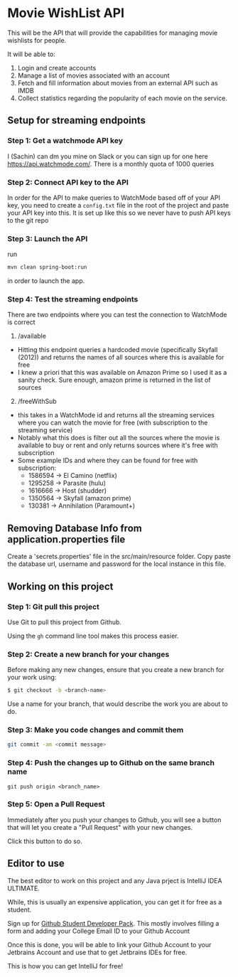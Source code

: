 # Movie WishList API

This will be the API that will provide the capabilities for managing
movie wishlists for people.

It will be able to:
1. Login and create accounts
2. Manage a list of movies associated with an account
3. Fetch and fill information about movies from an external API such as IMDB
4. Collect statistics regarding the popularity of each movie on the service.

## Setup for streaming endpoints

### Step 1: Get a watchmode API key
I (Sachin) can dm you mine on Slack or you can sign up for one here https://api.watchmode.com/. There is a monthly quota of 1000 queries

### Step 2: Connect API key to the API
In order for the API to make queries to WatchMode based off of your API key, you need to create a `config.txt` file in the root of the
project and paste your API key into this. It is set up like this so we never have to push API keys to the git repo

### Step 3: Launch the API
run
```sh
mvn clean spring-boot:run
```

in order to launch the app.

### Step 4: Test the streaming endpoints
There are two endpoints where you can test the connection to WatchMode is correct

1. /available
  - Hitting this endpoint queries a hardcoded movie (specifically Skyfall (2012)) and returns the names of all sources where this is available for free
  - I knew a priori that this was available on Amazon Prime so I used it as a sanity check. Sure enough, amazon prime is returned in the list of sources
2. /freeWithSub
  - this takes in a WatchMode id and returns all the streaming services where you can watch the movie for free (with subscription to the streaming service)
  - Notably what this does is filter out all the sources where the movie is available to buy or rent and only returns sources where it's free with subscription
  - Some example IDs and where they can be found for free with subscription:
    - 1586594 -> El Camino (netflix)
    - 1295258 -> Parasite (hulu)
    - 1616666 -> Host (shudder)
    - 1350564 -> Skyfall (amazon prime)
    - 130381 -> Annihilation (Paramount+)

## Removing Database Info from application.properties file
Create a 'secrets.properties' file in the src/main/resource folder. Copy paste the database url, username and password for the local instance in this file.

## Working on this project

### Step 1: Git pull this project
Use Git to pull this project from Github.

Using the `gh` command line tool makes this process easier.

### Step 2: Create a new branch for your changes
Before making any new changes, ensure that you create a new branch
for your work using:

```sh
$ git checkout -b <branch-name>
```

Use a name for your branch, that would describe the work you are
about to do.

### Step 3: Make you code changes and commit them
```sh
git commit -am <commit message>
```

### Step 4: Push the changes up to Github on the same branch name
```shell
git push origin <branch_name>
```

### Step 5: Open a Pull Request
Immediately after you push your changes to Github, you
will see a button that will let you create a "Pull Request"
with your new changes.

Click this button to do so.

## Editor to use

The best editor to work on this project and any Java prject is
IntelliJ IDEA ULTIMATE.

While, this is usually an expensive application, you can get it
for free as a student.

Sign up for [Github Student Developer Pack](https://education.github.com/pack).
This mostly involves filling a form and adding your College Email ID to your
Github Account

Once this is done, you will be able to link your Github Account to your
Jetbrains Account and use that to get Jetbrains IDEs for free.

This is how you can get IntelliJ for free!
